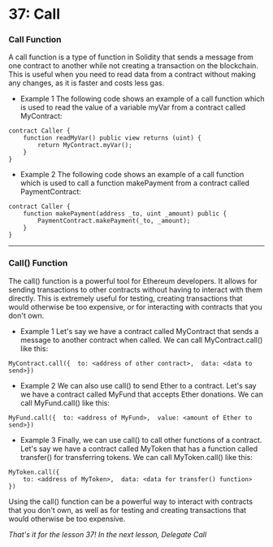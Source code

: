 # 37: Call

### Call Function

A call function is a type of function in Solidity that sends a message from one contract to another while not creating a transaction on the blockchain. This is useful when you need to read data from a contract without making any changes, as it is faster and costs less gas.

* Example 1 The following code shows an example of a call function which is used to read the value of a variable myVar from a contract called MyContract:

```solidity
contract Caller {    
    function readMyVar() public view returns (uint) {        
        return MyContract.myVar();    
    }
}
```

* Example 2 The following code shows an example of a call function which is used to call a function makePayment from a contract called PaymentContract:

```solidity
contract Caller {    
    function makePayment(address _to, uint _amount) public {        
        PaymentContract.makePayment(_to, _amount);    
    }
}
```

***

### Call() Function

The call() function is a powerful tool for Ethereum developers. It allows for sending transactions to other contracts without having to interact with them directly. This is extremely useful for testing, creating transactions that would otherwise be too expensive, or for interacting with contracts that you don't own.

* Example 1 Let's say we have a contract called MyContract that sends a message to another contract when called. We can call MyContract.call() like this:

```solidity
MyContract.call({  to: <address of other contract>,  data: <data to send>})
```

* Example 2 We can also use call() to send Ether to a contract. Let's say we have a contract called MyFund that accepts Ether donations. We can call MyFund.call() like this:

```solidity
MyFund.call({  to: <address of MyFund>,  value: <amount of Ether to send>})
```

* Example 3 Finally, we can use call() to call other functions of a contract. Let's say we have a contract called MyToken that has a function called transfer() for transferring tokens. We can call MyToken.call() like this:

```solidity
MyToken.call({  
    to: <address of MyToken>,  data: <data for transfer() function>
})
```

Using the call() function can be a powerful way to interact with contracts that you don't own, as well as for testing and creating transactions that would otherwise be too expensive.

_That's it for the lesson 37! In the next lesson, Delegate Call_
